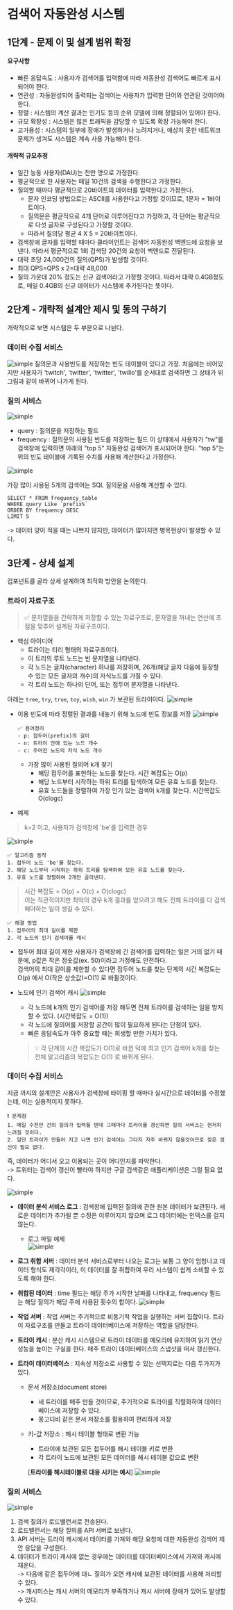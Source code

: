 # 검색어 자동완성 시스템
## 1단계 - 문제 이 및 설계 범위 확정
#### **요구사항**
* 빠른 응답속도 : 사용자가 검색어를 입력함에 따라 자동완성 검색어도 빠르게 표시되어야 한다.
* 연관성 : 자동완성되어 출력되는 검색어는 사용자가 입력한 단어와 연관된 것이어야 한다.
* 정렬 : 시스템의 계산 결과는 인기도 등의 순위 모델에 의해 정렬되어 있어야 한다.
* 규모 확장성 : 시스템은 많은 트래픽을 감당할 수 있도록 확장 가능해야 한다.
* 고가용성 : 시스템의 일부에 장애가 발생하거나 느려지거나, 예상치 못한 네트워크 문제가 생겨도 시스템은 계속 사용 가능해야 한다.

#### **개략적 규모추정**
* 일간 능동 사용자(DAU)는 천만 명으로 가정한다.
* 평균적으로 한 사용자는 매일 10건의 검색을 수행한다고 가정한다.
* 질의할 때마다 평균적으로 20바이트의 데이터를 입력한다고 가정한다.
    * 문자 인코딩 방법으로는 ASCII를 사용한다고 가정할 것이므로, 1문자 = 1바이트이다.
    * 질의문은 평균적으로 4개 단어로 이루어진다고 가정하고, 각 단어는 평균적으로 다섯 글자로 구성된다고 가정할 것이다.
    * 따라서 질의당 평균 4 X 5 = 20바이트이다.
* 검색창에 글자를 입력할 때마다 클라이언트는 검색어 자동완성 백엔드에 요청을 보낸다. 따라서 평균적으로 1회 검색당 20건의 요청이 백엔드로 전달된다.
* 대략 초당 24,000건의 질의(QPS)가 발생할 것이다.
* 최대 QPS=QPS x 2=대략 48,000
* 질의 가운데 20% 정도는 신규 검색어라고 가정할 것이다. 따라서 대략 0.4GB정도로, 매일 0.4GB의 신규 데이터가 시스템에 추가된다는 뜻이다.

## 2단계 - 개략적 설계안 제시 및 동의 구하기
개략적으로 보면 시스템은 두 부분으로 나뉜다.
### 데이터 수집 서비스
![simple](../image/13-2.png)
질의문과 사용빈도를 저장하는 빈도 테이블이 있다고 가정.
처음에는 비어있지만 사용자가 'twitch', 'twitter', 'twitter', 'twillo'를 순서대로 검색하면 그 상태가 위 그림과 같이 바뀌어 나가게 된다.
### 질의 서비스
![simple](../image/t13-1.png)
* query : 질의문을 저장하는 필드
* frequency : 질의문의 사용된 빈도를 저장하는 필드
이 상태에서 사용자가 "tw"를 검색창에 입력하면 아래의 "top 5" 자동완성 검색어가 표시되어야 한다.
"top 5"는 위의 빈도 테이블에 기록된 수치를 사용해 계산한다고 가정한다.

![simple](../image/13-3.png)

가장 많이 사용된 5개의 검색어는 SQL 질의문을 사용해 계산할 수 있다.
~~~shell
SELECT * FROM frequency_table
WHERE query Like `prefix%`
ORDER BY frequency DESC
LIMIT 5
~~~
-> 데이터 양이 적을 때는 나쁘지 않지만, 데이터가 많아지면 병목현상이 발생할 수 있다.

## 3단계 - 상세 설계
컴포넌트를 골라 상세 설계하여 최적화 방안을 논의한다.
### 트라이 자료구조
> ✅ 문자열들을 간략하게 저장할 수 있는 자료구조로, 문자열을 꺼내는 연산에 초점을 맞추어 설계된 자료구조이다.
* 핵심 아이디어
    * 트라이는 티리 형태의 자료구조이다.
    * 이 트리의 루트 노드는 빈 문자열을 나타낸다.
    * 각 노드는 글자(character) 하나를 저장하며, 26개(해당 글자 다음에 등장할 수 있는 모든 글자의 개수)의 자식노드를 가질 수 있다.
    * 각 트리 노드는 하나의 단어, 또는 접두어 문자열을 나타낸다.

아래는 `tree`, `try`, `true`, `toy`, `wish`, `win` 가 보관된 트라이이다. 
![simple](../image/13-5.png)

* 이용 빈도에 따라 정렬된 결과를 내놓기 위해 노드에 빈도 정보를 저장
![simple](../image/13-6.png)

    ~~~
    ✅ 용어정리
    - p: 접두어(prefix)의 길이
    - n: 트라이 안에 있는 노드 개수
    - c: 주어진 노드의 자식 노드 개수
    ~~~
    * 가장 많이 사용된 질의어 k개 찾기
        * 해당 접두어를 표현하는 노드를 찾는다. 시간 복잡도는 O(p)
        * 해당 노드부터 시작하는 하위 트리를 탐색하여 모든 유효 노드를 찾는다.
        * 유효 노드들을 정렬하여 가장 인기 있는 검색어 k개를 찾는다. 시간복잡도 O(clogc)
* 예제
> k=2 이고, 사용자가 검색창에 'be'를 입력한 경우

![simple](../image/13-7.png)
~~~
✅ 알고리즘 동작
1. 접두어 노드 'be'를 찾는다.
2. 해당 노드부터 시작하는 하위 트리를 탐색하여 모든 유효 노드를 찾는다. 
3. 유효 노드를 정렬하여 2개만 골라낸다.
~~~

> 시간 복잡도 = O(p) + O(c) + O(clogc)<br>
이는 직관적이지만 최악의 경우 k개 결과를 얻으려고 해도 전체 트라이를 다 검색해야하는 일이 생길 수 있다.
~~~
✅ 해결 방법
1. 접두어의 최대 길이를 제한
2. 각 노드의 인기 검색어를 캐시
~~~

* 접두어 최대 길이 제한
사용자가 검색창에 긴 검색어를 입력하는 일은 거의 없기 때문에, p값은 작은 정숫값(ex. 50)이라고 가정해도 안전하다.  
검색어의 최대 길이를 제한할 수 있다면 접두어 노드를 찾는 단계의 시간 복잡도는 O(p) 에서 O(작은 상숫값)=O(1) 로 바뀔것이다.

* 노드에 인기 검색어 캐시
![simple](../image/13-8.png)
    * 각 노드에 k개의 인기 검색어를 저장 해두면 전체 트라이를 검색하는 일을 방지할 수 있다. (시간복잡도 = O(1))
    * 각 노드에 질의어를 저장할 공간이 많이 필요하게 된다는 단점이 있다.
    * 빠른 응답속도가 아주 중요할 때는 희생할 만한 가치가 있다.

    > 💡 각 단계의 시간 복잡도가 O(1)로 바뀐 덕에 최고 인기 검색어 k개를 찾는 전체 알고리즘의 복잡도는 O(1) 로 바뀌게 된다.

### 데이터 수집 서비스
지금 까지의 설계안은 사용자가 검색창에 타이핑 할 때마다 실시간으로 데이터를 수정했는데, 이는 실용적이지 못하다.
~~~
❗️ 문제점
1. 매일 수천만 건의 질의가 입력될 텐데 그때마다 트라이를 갱신하면 질의 서비스는 현저히 느려질 것이다.
2. 일단 트라이가 만들어 지고 나면 인기 검색어는 그다지 자주 바뀌지 않을것이므로 잦은 갱신이 필요 없다.
~~~
즉, 데이터가 어디서 오고 이용되는 곳이 어디인지를 파악한다.  
-> 트위터는 검색어 갱신이 빨라야 하지만 구글 검색같은 애플리케이션은 그럴 필요 없다.

![simple](../image/13-9.png)
* **데이터 분석 서비스 로그** : 검색창에 입력된 질의에 관한 원본 데이터가 보관된다. 새로운 데이터가 추가될 뿐 수정은 이루어지지 않으며 로그 데이터에는 인덱스를 걸지 않는다.
    * 로그 파일 예제  
        ![simple](../image/t13-3.png)

* **로그 취합 서버** : 데이터 분석 서비스로부터 나오는 로그는 보통 그 양이 엄청나고 데이터 형식도 제각각이라, 이 데이터를 잘 취합하여 우리 시스템이 쉽게 소비할 수 있도록 해야 한다.
* **취합된 데이터** : time 필드는 해당 주가 시작한 날짜를 나타내고, frequency 필드는 해당 질의가 해당 주에 사용된 횟수의 합이다.
    ![simple](../image/t13-4.png)
* **작업 서버** : 작업 서버는 주기적으로 비동기적 작업을 실행하는 서버 집합이다. 트라이 자료구조를 만들고 트라이 데이터베이스에 저장하는 역할을 담당한다.
* **트라이 캐시** : 분산 캐시 시스템으로 트라이 데이터를 메모리에 유지하여 읽기 연산 성능을 높이는 구실을 한다. 매주 트라이 데이터베이스의 스냅샷을 떠서 갱신한다.
* **트라이 데이터베이스** : 지속성 저장소로 사용할 수 있는 선택지로는 다음 두가지가 있다.
    * 문서 저장소(document store)
        * 새 트라이를 매주 만들 것이므로, 주기적으로 트라이를 직렬화하여 데이터베이스에 저장할 수 있다. 
        * 몽고디비 같은 문서 저장소를 활용하여 편리하게 저장
    * 키-값 저장소 : 해시 테이블 형태로 변환 가능
        * 트라이에 보관된 모든 접두어를 해시 테이블 키로 변환
        * 각 트라이 노드에 보관된 모든 데이터를 해시 테이블 값으로 변환  
        
        
        [**트라이를 해시테이블로 대응 시키는 예시**]
        ![simple](../image/13-10.png)

### 질의 서비스
![simple](../image/13-11.png)
1. 검색 질의가 로드밸런서로 전송된다.
2. 로드밸런서는 해당 질의를 API 서버로 보낸다.
3. API 서버는 트라이 캐시에서 데이터를 가져와 해당 요청에 대한 자동완성 검색어 제안 응답을 구성한다.
4. 데이터가 트라이 캐시에 없는 경우에는 데이터를 데이터베이스에서 가져와 캐시에 채운다.  
-> 다음에 같은 접두어에 대ㄴ 질의가 오면 캐시에 보관된 데이터를 사용해 처리할 수 있다.  
-> 캐시미스는 캐시 서버의 메모리가 부족하거나 캐시 서버에 장애가 있어도 발생할 수 있다.
